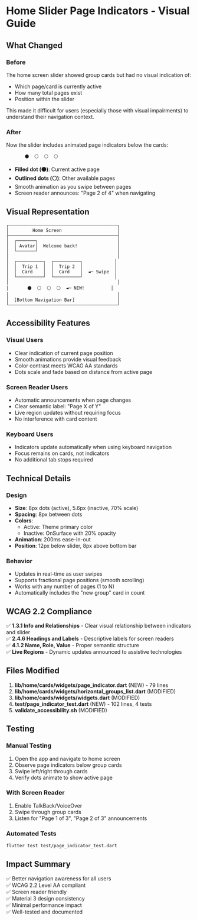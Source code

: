 # Home Slider Page Indicators - Visual Guide

## What Changed

### Before
The home screen slider showed group cards but had no visual indication of:
- Which page/card is currently active
- How many total pages exist
- Position within the slider

This made it difficult for users (especially those with visual impairments) to understand their navigation context.

### After
Now the slider includes animated page indicators below the cards:

```
       ⚫  ⚪  ⚪  ⚪
```

- **Filled dot (⚫)**: Current active page
- **Outlined dots (⚪)**: Other available pages
- Smooth animation as you swipe between pages
- Screen reader announces: "Page 2 of 4" when navigating

## Visual Representation

```
┌─────────────────────────────────────────┐
│         Home Screen                     │
├─────────────────────────────────────────┤
│  ┌───────┐                              │
│  │ Avatar│  Welcome back!               │
│  └───────┘                              │
│                                         │
│  ┌──────────┐  ┌──────────┐            │
│  │  Trip 1  │  │  Trip 2  │            │
│  │  Card    │  │  Card    │  ◄─ Swipe  │
│  └──────────┘  └──────────┘            │
│                                         │
│       ⚫  ⚪  ⚪  ⚪  ◄─ NEW!          │
│                                         │
│  [Bottom Navigation Bar]                │
└─────────────────────────────────────────┘
```

## Accessibility Features

### Visual Users
- Clear indication of current page position
- Smooth animations provide visual feedback
- Color contrast meets WCAG AA standards
- Dots scale and fade based on distance from active page

### Screen Reader Users
- Automatic announcements when page changes
- Clear semantic label: "Page X of Y"
- Live region updates without requiring focus
- No interference with card content

### Keyboard Users
- Indicators update automatically when using keyboard navigation
- Focus remains on cards, not indicators
- No additional tab stops required

## Technical Details

### Design
- **Size**: 8px dots (active), 5.6px (inactive, 70% scale)
- **Spacing**: 8px between dots
- **Colors**: 
  - Active: Theme primary color
  - Inactive: OnSurface with 20% opacity
- **Animation**: 200ms ease-in-out
- **Position**: 12px below slider, 8px above bottom bar

### Behavior
- Updates in real-time as user swipes
- Supports fractional page positions (smooth scrolling)
- Works with any number of pages (1 to N)
- Automatically includes the "new group" card in count

## WCAG 2.2 Compliance

✅ **1.3.1 Info and Relationships** - Clear visual relationship between indicators and slider  
✅ **2.4.6 Headings and Labels** - Descriptive labels for screen readers  
✅ **4.1.2 Name, Role, Value** - Proper semantic structure  
✅ **Live Regions** - Dynamic updates announced to assistive technologies

## Files Modified

1. **lib/home/cards/widgets/page_indicator.dart** (NEW) - 79 lines
2. **lib/home/cards/widgets/horizontal_groups_list.dart** (MODIFIED)
3. **lib/home/cards/widgets/widgets.dart** (MODIFIED)
4. **test/page_indicator_test.dart** (NEW) - 102 lines, 4 tests
5. **validate_accessibility.sh** (MODIFIED)

## Testing

### Manual Testing
1. Open the app and navigate to home screen
2. Observe page indicators below group cards
3. Swipe left/right through cards
4. Verify dots animate to show active page

### With Screen Reader
1. Enable TalkBack/VoiceOver
2. Swipe through group cards
3. Listen for "Page 1 of 3", "Page 2 of 3" announcements

### Automated Tests
```bash
flutter test test/page_indicator_test.dart
```

## Impact Summary

✅ Better navigation awareness for all users  
✅ WCAG 2.2 Level AA compliant  
✅ Screen reader friendly  
✅ Material 3 design consistency  
✅ Minimal performance impact  
✅ Well-tested and documented  
